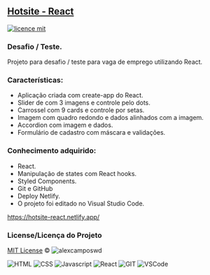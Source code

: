 ## <a href="#">Hotsite - React</a>
[![licence mit](https://img.shields.io/badge/licence-MIT-blue.svg)](https://github.com/alexcamposwd/hotsite-dot-react/blob/main/LICENSE) 

### Desafio / Teste.

Projeto para desafio / teste para vaga de emprego utilizando React.

### Características:

- Aplicação criada com create-app do React.
- Slider de com 3 imagens e controle pelo dots.
- Carrossel com 9 cards e controle por setas.
- Imagem com quadro redondo e dados alinhados com a imagem.
- Accordion com imagem e dados.
- Formulário de cadastro com máscara e validações.


### Conhecimento adquirido:

- React.
- Manipulação de states com React hooks.
- Styled Components.
- Git e GitHub
- Deploy Netlify.
- O projeto foi editado no Visual Studio Code.

https://hotsite-react.netlify.app/

### License/Licença do Projeto
[MIT License](./LICENSE) © ![alexcamposwd](https://img.shields.io/badge/-alexcamposwd-blue?&style=flat)


![HTML]( https://img.shields.io/badge/HTML5-E34F26?style=for-the-badge&logo=html5&logoColor=white )
![CSS](https://img.shields.io/badge/CSS3-1572B6?style=for-the-badge&logo=css3&logoColor=white )
![Javascript]( https://img.shields.io/badge/JavaScript-F7DF1E?style=for-the-badge&logo=javascript&logoColor=black) 
![React]( https://img.shields.io/badge/React-20232A?style=for-the-badge&logo=react&logoColor=61DAFB) 
![GIT]( https://img.shields.io/badge/Git-F05032?style=for-the-badge&logo=git&logoColor=white) 
![VSCode]( https://img.shields.io/badge/Visual_Studio_Code-0078D4?style=for-the-badge&logo=visual%20studio%20code&logoColor=white) 
